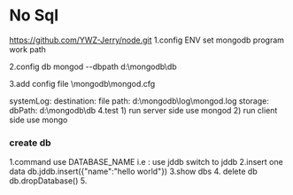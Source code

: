 # No Sql
https://github.com/YWZ-Jerry/node.git
1.config ENV 
set mongodb program work path

2.config db 
mongod --dbpath d:\mongodb\db

3.add config file 
\mongodb\mongod.cfg

systemLog:
    destination: file
    path: d:\mongodb\log\mongod.log
storage:
    dbPath: d:\mongodb\db
4.test 
    1) run server side use mongod
    2) run client side use mongo


### create db 
1.command  use DATABASE_NAME
i.e : use jddb
switch to jddb
2.insert one data
db.jddb.insert({"name":"hello world"})
3.show dbs
4. delete db 
db.dropDatabase()
5.




